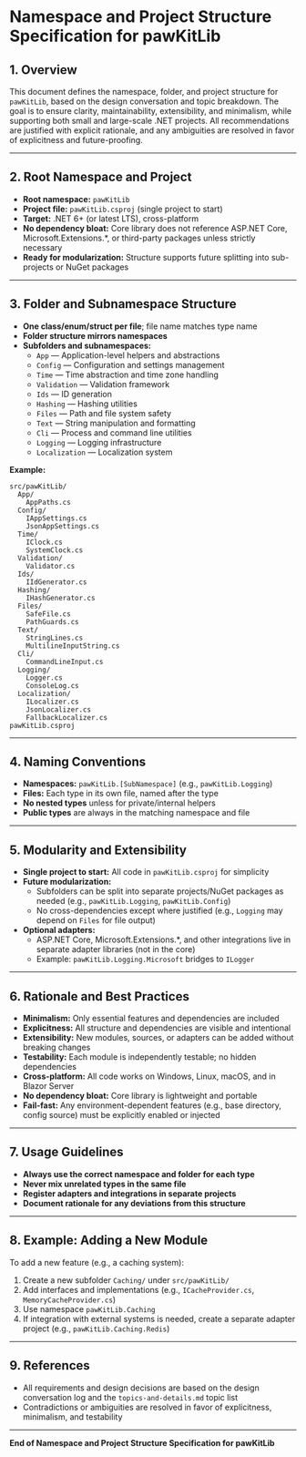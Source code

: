 # Namespace and Project Structure Specification for pawKitLib

## 1. Overview

This document defines the namespace, folder, and project structure for `pawKitLib`, based on the design conversation and topic breakdown. The goal is to ensure clarity, maintainability, extensibility, and minimalism, while supporting both small and large-scale .NET projects. All recommendations are justified with explicit rationale, and any ambiguities are resolved in favor of explicitness and future-proofing.

---

## 2. Root Namespace and Project

- **Root namespace:** `pawKitLib`
- **Project file:** `pawKitLib.csproj` (single project to start)
- **Target:** .NET 6+ (or latest LTS), cross-platform
- **No dependency bloat:** Core library does not reference ASP.NET Core, Microsoft.Extensions.*, or third-party packages unless strictly necessary
- **Ready for modularization:** Structure supports future splitting into sub-projects or NuGet packages

---

## 3. Folder and Subnamespace Structure

- **One class/enum/struct per file**; file name matches type name
- **Folder structure mirrors namespaces**
- **Subfolders and subnamespaces:**
  - `App` — Application-level helpers and abstractions
  - `Config` — Configuration and settings management
  - `Time` — Time abstraction and time zone handling
  - `Validation` — Validation framework
  - `Ids` — ID generation
  - `Hashing` — Hashing utilities
  - `Files` — Path and file system safety
  - `Text` — String manipulation and formatting
  - `Cli` — Process and command line utilities
  - `Logging` — Logging infrastructure
  - `Localization` — Localization system

**Example:**
```
src/pawKitLib/
  App/
    AppPaths.cs
  Config/
    IAppSettings.cs
    JsonAppSettings.cs
  Time/
    IClock.cs
    SystemClock.cs
  Validation/
    Validator.cs
  Ids/
    IIdGenerator.cs
  Hashing/
    IHashGenerator.cs
  Files/
    SafeFile.cs
    PathGuards.cs
  Text/
    StringLines.cs
    MultilineInputString.cs
  Cli/
    CommandLineInput.cs
  Logging/
    Logger.cs
    ConsoleLog.cs
  Localization/
    ILocalizer.cs
    JsonLocalizer.cs
    FallbackLocalizer.cs
pawKitLib.csproj
```

---

## 4. Naming Conventions

- **Namespaces:** `pawKitLib.[SubNamespace]` (e.g., `pawKitLib.Logging`)
- **Files:** Each type in its own file, named after the type
- **No nested types** unless for private/internal helpers
- **Public types** are always in the matching namespace and file

---

## 5. Modularity and Extensibility

- **Single project to start:** All code in `pawKitLib.csproj` for simplicity
- **Future modularization:**
  - Subfolders can be split into separate projects/NuGet packages as needed (e.g., `pawKitLib.Logging`, `pawKitLib.Config`)
  - No cross-dependencies except where justified (e.g., `Logging` may depend on `Files` for file output)
- **Optional adapters:**
  - ASP.NET Core, Microsoft.Extensions.*, and other integrations live in separate adapter libraries (not in the core)
  - Example: `pawKitLib.Logging.Microsoft` bridges to `ILogger`

---

## 6. Rationale and Best Practices

- **Minimalism:** Only essential features and dependencies are included
- **Explicitness:** All structure and dependencies are visible and intentional
- **Extensibility:** New modules, sources, or adapters can be added without breaking changes
- **Testability:** Each module is independently testable; no hidden dependencies
- **Cross-platform:** All code works on Windows, Linux, macOS, and in Blazor Server
- **No dependency bloat:** Core library is lightweight and portable
- **Fail-fast:** Any environment-dependent features (e.g., base directory, config source) must be explicitly enabled or injected

---

## 7. Usage Guidelines

- **Always use the correct namespace and folder for each type**
- **Never mix unrelated types in the same file**
- **Register adapters and integrations in separate projects**
- **Document rationale for any deviations from this structure**

---

## 8. Example: Adding a New Module

To add a new feature (e.g., a caching system):
1. Create a new subfolder `Caching/` under `src/pawKitLib/`
2. Add interfaces and implementations (e.g., `ICacheProvider.cs`, `MemoryCacheProvider.cs`)
3. Use namespace `pawKitLib.Caching`
4. If integration with external systems is needed, create a separate adapter project (e.g., `pawKitLib.Caching.Redis`)

---

## 9. References

- All requirements and design decisions are based on the design conversation log and the `topics-and-details.md` topic list
- Contradictions or ambiguities are resolved in favor of explicitness, minimalism, and testability

---

**End of Namespace and Project Structure Specification for pawKitLib**
